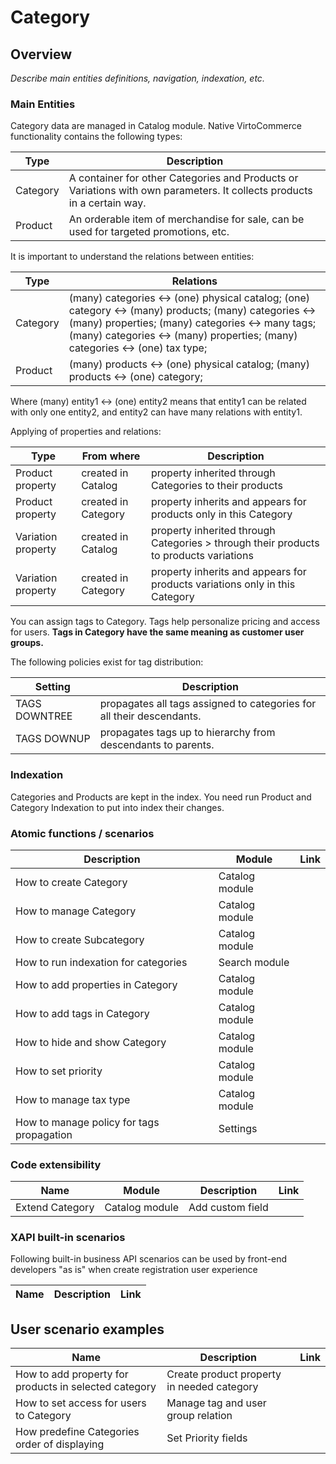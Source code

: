 # Category

## Overview

*Describe main entities definitions, navigation, indexation, etc.*

### Main Entities

Category data are managed in Catalog module. Native VirtoCommerce functionality contains the following types:

Type | Description 
---|---
Category | A container for other Categories and Products or Variations with own parameters. It collects products in a certain way.
Product | An orderable item of merchandise for sale, can be used for targeted promotions, etc.

It is important to understand the relations between entities:

Type | Relations
---|--- 
Category |(many) categories <-> (one) physical  catalog; (one) category <-> (many) products; (many) categories <-> (many) properties; (many) categories <-> many tags; (many) categories <-> (many) properties; (many) categories <-> (one) tax type;
Product |(many) products <-> (one) physical catalog; (many) products <-> (one) category;

Where (many) entity1 <-> (one) entity2 means that entity1 can be related with only one entity2, and entity2 can have many relations with entity1.

Applying of properties and relations:

Type | From where | Description
---|---|---
Product property | created in Catalog | property inherited through Categories to their products
Product property | created in Category | property inherits and appears for products only in this Category
Variation property | created in Catalog | property inherited through Categories > through their products to products variations
Variation property | created in Category | property inherits and appears for products variations only in this Category

You can assign tags to Category. Tags help personalize pricing and access for users. **Tags in Category have the same meaning as customer user groups.**

The following policies exist for tag distribution:

Setting | Description
--- |---
TAGS DOWNTREE | propagates all tags assigned to categories for all their descendants. 
TAGS DOWNUP | propagates tags up to hierarchy from descendants to parents.


### Indexation

Categories and Products are kept in the index. You need run Product and Category Indexation to put into index their changes.

### Atomic functions / scenarios

Description | Module | Link
--- |---|---
How to create Category | Catalog module | 
How to manage Category | Catalog module |
How to create Subcategory | Catalog module |
How to run indexation for categories | Search module |
How to add properties in Category | Catalog module |
How to add tags in Category | Catalog module |
How to hide and show Category | Catalog module |
How to set priority | Catalog module |
How to manage tax type | Catalog module |
How to manage policy for tags propagation |Settings|

### Code extensibility

Name | Module |Description | Link
--- |---|---|---
Extend Category | Catalog module | Add custom field |

### XAPI built-in scenarios

Following built-in business API scenarios can be used by front-end developers "as is" when create registration user experience

Name | Description | Link
--- | --- | ---

## User scenario examples

Name | Description | Link
--- |---|---
How to add property for products in selected category | Create product property in needed category |
How to set access for users to Category | Manage tag and user group relation |
How predefine Categories order of displaying | Set Priority fields |
